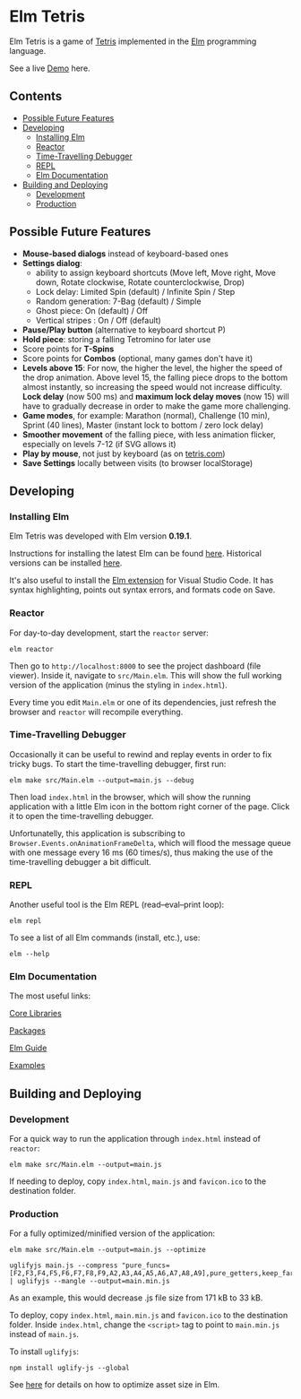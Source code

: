 # Elm Tetris

Elm Tetris is a game of [Tetris](https://en.wikipedia.org/wiki/Tetris) implemented in the [Elm](<https://en.wikipedia.org/wiki/Elm_(programming_language)>) programming language.

See a live [Demo](https://aistrate.github.io/demo/elm-tetris/index.html) here.

## Contents

- [Possible Future Features](#possible-future-features)
- [Developing](#developing)
  - [Installing Elm](#installing-elm)
  - [Reactor](#reactor)
  - [Time-Travelling Debugger](#time-travelling-debugger)
  - [REPL](#repl)
  - [Elm Documentation](#elm-documentation)
- [Building and Deploying](#building-and-deploying)
  - [Development](#development)
  - [Production](#production)

## Possible Future Features

- **Mouse-based dialogs** instead of keyboard-based ones
- **Settings dialog**:
  - ability to assign keyboard shortcuts (Move left, Move right, Move down, Rotate clockwise, Rotate counterclockwise, Drop)
  - Lock delay: Limited Spin (default) / Infinite Spin / Step
  - Random generation: 7-Bag (default) / Simple
  - Ghost piece: On (default) / Off
  - Vertical stripes : On / Off (default)
- **Pause/Play button** (alternative to keyboard shortcut P)
- **Hold piece**: storing a falling Tetromino for later use
- Score points for **T-Spins**
- Score points for **Combos** (optional, many games don't have it)
- **Levels above 15**: For now, the higher the level, the higher the speed of the drop animation. Above level 15, the falling piece drops to the bottom almost instantly, so increasing the speed would not increase difficulty. **Lock delay** (now 500 ms) and **maximum lock delay moves** (now 15) will have to gradually decrease in order to make the game more challenging.
- **Game modes**, for example: Marathon (normal), Challenge (10 min), Sprint (40 lines), Master (instant lock to bottom / zero lock delay)
- **Smoother movement** of the falling piece, with less animation flicker, especially on levels 7-12 (if SVG allows it)
- **Play by mouse**, not just by keyboard (as on [tetris.com](https://tetris.com/))
- **Save Settings** locally between visits (to browser localStorage)

## Developing

### Installing Elm

Elm Tetris was developed with Elm version **0.19.1**.

Instructions for installing the latest Elm can be found [here](https://guide.elm-lang.org/install/elm.html). Historical versions can be installed [here](https://github.com/elm/compiler/releases).

It's also useful to install the [Elm extension](https://marketplace.visualstudio.com/items?itemName=Elmtooling.elm-ls-vscode) for Visual Studio Code. It has syntax highlighting, points out syntax errors, and formats code on Save.

### Reactor

For day-to-day development, start the `reactor` server:

```
elm reactor
```

Then go to `http://localhost:8000` to see the project dashboard (file viewer). Inside it, navigate to `src/Main.elm`. This will show the full working version of the application (minus the styling in `index.html`).

Every time you edit `Main.elm` or one of its dependencies, just refresh the browser and `reactor` will recompile everything.

### Time-Travelling Debugger

Occasionally it can be useful to rewind and replay events in order to fix tricky bugs. To start the time-travelling debugger, first run:

```
elm make src/Main.elm --output=main.js --debug
```

Then load `index.html` in the browser, which will show the running application with a little Elm icon in the bottom right corner of the page. Click it to open the time-travelling debugger.

Unfortunatelly, this application is subscribing to `Browser.Events.onAnimationFrameDelta`, which will flood the message queue with one message every 16 ms (60 times/s), thus making the use of the time-travelling debugger a bit difficult.

### REPL

Another useful tool is the Elm REPL (read–eval–print loop):

```
elm repl
```

To see a list of all Elm commands (install, etc.), use:

```
elm --help
```

### Elm Documentation

The most useful links:

[Core Libraries](https://package.elm-lang.org/packages/elm/core/latest/)

[Packages](https://package.elm-lang.org/)

[Elm Guide](https://guide.elm-lang.org/)

[Examples](https://elm-lang.org/examples)

## Building and Deploying

### Development

For a quick way to run the application through `index.html` instead of `reactor`:

```
elm make src/Main.elm --output=main.js
```

If needing to deploy, copy `index.html`, `main.js` and `favicon.ico` to the destination folder.

### Production

For a fully optimized/minified version of the application:

```
elm make src/Main.elm --output=main.js --optimize

uglifyjs main.js --compress "pure_funcs=[F2,F3,F4,F5,F6,F7,F8,F9,A2,A3,A4,A5,A6,A7,A8,A9],pure_getters,keep_fargs=false,unsafe_comps,unsafe" | uglifyjs --mangle --output=main.min.js
```

As an example, this would decrease .js file size from 171 kB to 33 kB.

To deploy, copy `index.html`, `main.min.js` and `favicon.ico` to the destination folder. Inside `index.html`, change the `<script>` tag to point to `main.min.js` instead of `main.js`.

To install `uglifyjs`:

```
npm install uglify-js --global
```

See [here](https://github.com/elm/compiler/blob/master/hints/optimize.md) for details on how to optimize asset size in Elm.
